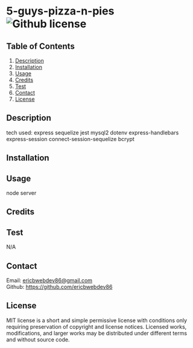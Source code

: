 # 5-guys-pizza-n-pies  ![Github license](https://img.shields.io/badge/license-MIT-green.svg)


  ## Table of Contents
  1. [Description](#description)
  2. [Installation](#installation)
  3. [Usage](#usage)
  4. [Credits](#credits)
  5. [Test](#test)
  6. [Contact](#contact)
  7. [License](#license)
  

  ## Description
tech used:
express 
sequelize 
jest 
mysql2 
dotenv 
express-handlebars 
express-session 
connect-session-sequelize
bcrypt


  ## Installation
  
  

  ## Usage
  

  node server

 

  ## Credits
  
  

  ## Test
  N/A


  ## Contact
  Email: ericbwebdev86@gmail.com   
  Github: https://github.com/ericbwebdev86 


  ## License
  MIT license is a short and simple permissive license with conditions only requiring preservation of copyright and license notices. Licensed works, modifications, and larger works may be distributed under different terms and without source code.
